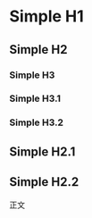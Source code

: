# Simple H1
## Simple H2

### Simple H3

### Simple H3.1

### Simple H3.2

## Simple H2.1

## Simple H2.2

正文
